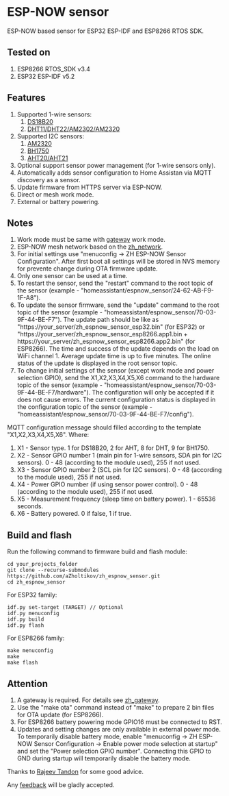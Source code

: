 # ESP-NOW sensor

ESP-NOW based sensor for ESP32 ESP-IDF and ESP8266 RTOS SDK.

## Tested on

1. ESP8266 RTOS_SDK v3.4
2. ESP32 ESP-IDF v5.2

## Features

1. Supported 1-wire sensors:
    1. [DS18B20](https://github.com/aZholtikov/zh_ds18b20)
    2. [DHT11/DHT22/AM2302/AM2320](https://github.com/aZholtikov/zh_dht)
2. Supported I2C sensors:
    1. [AM2320](https://github.com/aZholtikov/zh_dht)
    2. [BH1750](https://github.com/aZholtikov/zh_bh1750)
    3. [AHT20/AHT21](https://github.com/aZholtikov/zh_aht)
3. Optional support sensor power management (for 1-wire sensors only).
4. Automatically adds sensor configuration to Home Assistan via MQTT discovery as a sensor.
5. Update firmware from HTTPS server via ESP-NOW.
6. Direct or mesh work mode.
7. External or battery powering.

## Notes

1. Work mode must be same with [gateway](https://github.com/aZholtikov/zh_gateway) work mode.
2. ESP-NOW mesh network based on the [zh_network](https://github.com/aZholtikov/zh_network).
3. For initial settings use "menuconfig -> ZH ESP-NOW Sensor Configuration". After first boot all settings will be stored in NVS memory for prevente change during OTA firmware update.
4. Only one sensor can be used at a time.
5. To restart the sensor, send the "restart" command to the root topic of the sensor (example - "homeassistant/espnow_sensor/24-62-AB-F9-1F-A8").
6. To update the sensor firmware, send the "update" command to the root topic of the sensor (example - "homeassistant/espnow_sensor/70-03-9F-44-BE-F7"). The update path should be like as "https://your_server/zh_espnow_sensor_esp32.bin" (for ESP32) or "https://your_server/zh_espnow_sensor_esp8266.app1.bin + https://your_server/zh_espnow_sensor_esp8266.app2.bin" (for ESP8266). The time and success of the update depends on the load on WiFi channel 1. Average update time is up to five minutes. The online status of the update is displayed in the root sensor topic.
7. To change initial settings of the sensor (except work mode and power selection GPIO), send the X1,X2,X3,X4,X5,X6 command to the hardware topic of the sensor (example - "homeassistant/espnow_sensor/70-03-9F-44-BE-F7/hardware"). The configuration will only be accepted if it does not cause errors. The current configuration status is displayed in the configuration topic of the sensor (example - "homeassistant/espnow_sensor/70-03-9F-44-BE-F7/config").

MQTT configuration message should filled according to the template "X1,X2,X3,X4,X5,X6". Where:

1. X1 - Sensor type. 1 for DS18B20, 2 for AHT, 8 for DHT, 9 for BH1750.
2. X2 - Sensor GPIO number 1 (main pin for 1-wire sensors, SDA pin for I2C sensors). 0 - 48 (according to the module used), 255 if not used.
3. X3 - Sensor GPIO number 2 (SCL pin for I2C sensors). 0 - 48 (according to the module used), 255 if not used.
4. X4 - Power GPIO number (if using sensor power control). 0 - 48 (according to the module used), 255 if not used.
5. X5 - Measurement frequency (sleep time on battery power). 1 - 65536 seconds.
6. X6 - Battery powered. 0 if false, 1 if true.

## Build and flash

Run the following command to firmware build and flash module:

```text
cd your_projects_folder
git clone --recurse-submodules https://github.com/aZholtikov/zh_espnow_sensor.git
cd zh_espnow_sensor
```

For ESP32 family:

```text
idf.py set-target (TARGET) // Optional
idf.py menuconfig
idf.py build
idf.py flash
```

For ESP8266 family:

```text
make menuconfig
make
make flash
```

## Attention

1. A gateway is required. For details see [zh_gateway](https://github.com/aZholtikov/zh_gateway).
2. Use the "make ota" command instead of "make" to prepare 2 bin files for OTA update (for ESP8266).
3. For ESP8266 battery powering mode GPIO16 must be connected to RST.
4. Updates and setting changes are only available in external power mode. To temporarily disable battery mode, enable "menuconfig -> ZH ESP-NOW Sensor Configuration -> Enable power mode selection at startup" and set the "Power selection GPIO number". Connecting this GPIO to GND during startup will temporarily disable the battery mode.

Thanks to [Rajeev Tandon](https://github.com/rajtan) for some good advice.

Any [feedback](mailto:github@azholtikov.ru) will be gladly accepted.
